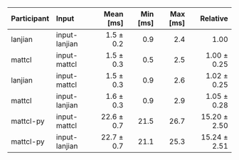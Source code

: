 | Participant | Input | Mean [ms] | Min [ms] | Max [ms] | Relative |
|:---|:---|---:|---:|---:|---:|
| lanjian | input-lanjian | 1.5 ± 0.2 | 0.9 | 2.4 | 1.00 |
| mattcl | input-mattcl | 1.5 ± 0.3 | 0.5 | 2.5 | 1.00 ± 0.25 |
| lanjian | input-mattcl | 1.5 ± 0.3 | 0.9 | 2.6 | 1.02 ± 0.25 |
| mattcl | input-lanjian | 1.6 ± 0.3 | 0.9 | 2.9 | 1.05 ± 0.28 |
| mattcl-py | input-mattcl | 22.6 ± 0.7 | 21.5 | 26.7 | 15.20 ± 2.50 |
| mattcl-py | input-lanjian | 22.7 ± 0.7 | 21.1 | 25.3 | 15.24 ± 2.51 |

